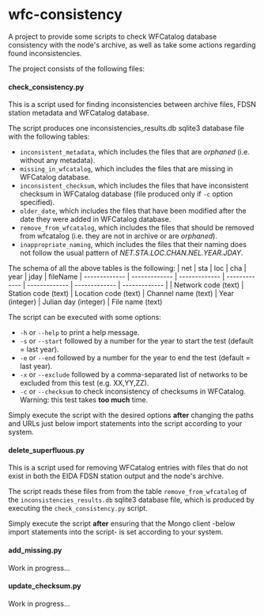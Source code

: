 # wfc-consistency
A project to provide some scripts to check WFCatalog database consistency with the node's archive, as well as take some actions regarding found inconsistencies.

The project consists of the following files:

#### check_consistency.py
This is a script used for finding inconsistencies between archive files, FDSN station metadata and WFCatalog database.

The script produces one inconsistencies_results.db sqlite3 database file with the following tables:
 - `inconsistent_metadata`, which includes the files that are *orphaned* (i.e. without any metadata).
 - `missing_in_wfcatalog`, which includes the files that are missing in WFCatalog database.
 - `inconsistent_checksum`, which includes the files that have inconsistent checksum in WFCatalog database (file produced only if `-c` option specified).
 - `older_date`, which includes the files that have been modified after the date they were added in WFCatalog database.
 - `remove_from_wfcatalog`, which includes the files that should be removed from wfcatalog (i.e. they are not in archive or are *orphaned*).
 - `inappropriate_naming`, which includes the files that their naming does not follow the usual pattern of *NET.STA.LOC.CHAN.NEL.YEAR.JDAY*.

The schema of all the above tables is the following:
| net | sta | loc | cha | year | jday | fileName
| ------------- | ------------- | ------------- | ------------- | ------------- | ------------- | ------------- |
| Network code (text) | Station code (text) | Location code (text) | Channel name (text) | Year (integer) | Julian day (integer) | File name (text)

The script can be executed with some options:
 - `-h` or `--help` to print a help message.
 - `-s` or `--start` followed by a number for the year to start the test (default = last year).
 - `-e` or `--end` followed by a number for the year to end the test (default = last year).
 - `-x` or `--exclude` followed by a comma-separated list of networks to be excluded from this test (e.g. XX,YY,ZZ).
 - `-c` or `--checksum` to check inconsistency of checksums in WFCatalog. Warning: this test takes **too much** time.

Simply execute the script with the desired options **after** changing the paths and URLs just below import statements into the script according to your system.

#### delete_superfluous.py
This is a script used for removing WFCatalog entries with files that do not exist in both the EIDA FDSN station output and the node's archive.

The script reads these files from from the table `remove_from_wfcatalog` of the `inconsistencies_results.db` sqlite3 database file, which is produced by executing the `check_consistency.py` script.

Simply execute the script **after** ensuring that the Mongo client -below import statements into the script- is set according to your system.

#### add_missing.py
Work in progress...

#### update_checksum.py
Work in progress...
